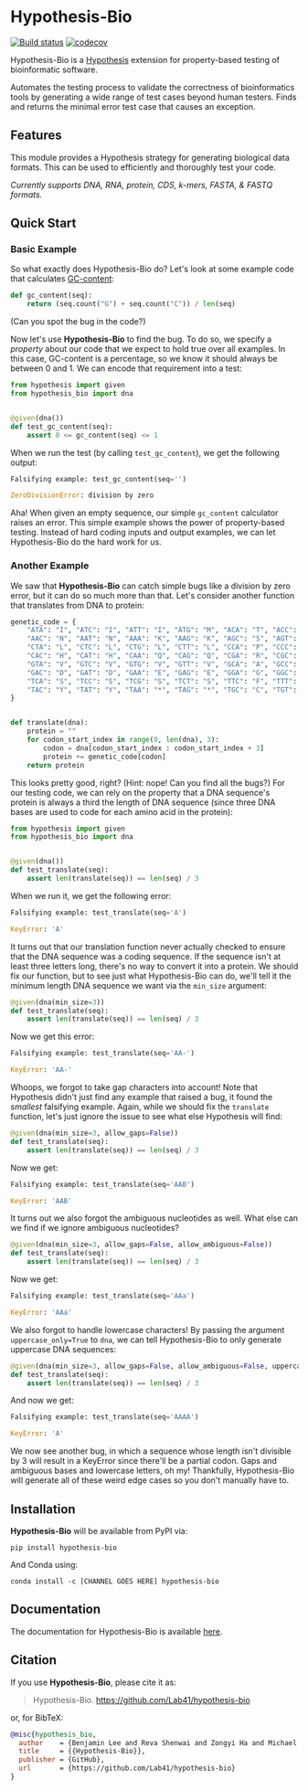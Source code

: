 # Hypothesis-Bio

[![Build status](https://github.com/Lab41/hypothesis-bio/workflows/CI/badge.svg)](https://github.com/Lab41/hypothesis-bio/actions)
[![codecov](https://codecov.io/gh/Lab41/hypothesis-bio/branch/master/graph/badge.svg)](https://codecov.io/gh/Lab41/hypothesis-bio/)

Hypothesis-Bio is a [Hypothesis](https://github.com/HypothesisWorks/hypothesis) extension for property-based testing of bioinformatic software.

Automates the testing process to validate the correctness of bioinformatics tools by generating a wide range of test cases beyond human testers.
Finds and returns the minimal error test case that causes an exception.

## Features

This module provides a Hypothesis strategy for generating biological data formats. This can be used to efficiently and thoroughly test your code.

_Currently supports DNA, RNA, protein, CDS, k-mers, FASTA, & FASTQ formats._

## Quick Start

### Basic Example

So what exactly does Hypothesis-Bio do?
Let's look at some example code that calculates [GC-content](https://en.wikipedia.org/wiki/GC-content):

```python
def gc_content(seq):
    return (seq.count("G") + seq.count("C")) / len(seq)
```

(Can you spot the bug in the code?)

Now let's use **Hypothesis-Bio** to find the bug.
To do so, we specify a _property_ about our code that we expect to hold true over all examples.
In this case, GC-content is a percentage, so we know it should always be between 0 and 1.
We can encode that requirement into a test:

```python
from hypothesis import given
from hypothesis_bio import dna


@given(dna())
def test_gc_content(seq):
    assert 0 <= gc_content(seq) <= 1
```

When we run the test (by calling `test_gc_content`), we get the following output:

```python
Falsifying example: test_gc_content(seq='')

ZeroDivisionError: division by zero
```

Aha!
When given an empty sequence, our simple `gc_content` calculator raises an error.
This simple example shows the power of property-based testing.
Instead of hard coding inputs and output examples, we can let Hypothesis-Bio do the hard work for us.

### Another Example

We saw that **Hypothesis-Bio** can catch simple bugs like a division by zero error, but it can do so much more than that.
Let's consider another function that translates from DNA to protein:

```python
genetic_code = {
    "ATA": "I", "ATC": "I", "ATT": "I", "ATG": "M", "ACA": "T", "ACC": "T", "ACG": "T", "ACT": "T",
    "AAC": "N", "AAT": "N", "AAA": "K", "AAG": "K", "AGC": "S", "AGT": "S", "AGA": "R", "AGG": "R",
    "CTA": "L", "CTC": "L", "CTG": "L", "CTT": "L", "CCA": "P", "CCC": "P", "CCG": "P", "CCT": "P",
    "CAC": "H", "CAT": "H", "CAA": "Q", "CAG": "Q", "CGA": "R", "CGC": "R", "CGG": "R", "CGT": "R",
    "GTA": "V", "GTC": "V", "GTG": "V", "GTT": "V", "GCA": "A", "GCC": "A", "GCG": "A", "GCT": "A",
    "GAC": "D", "GAT": "D", "GAA": "E", "GAG": "E", "GGA": "G", "GGC": "G", "GGG": "G", "GGT": "G",
    "TCA": "S", "TCC": "S", "TCG": "S", "TCT": "S", "TTC": "F", "TTT": "F", "TTA": "L", "TTG": "L",
    "TAC": "Y", "TAT": "Y", "TAA": "*", "TAG": "*", "TGC": "C", "TGT": "C", "TGA": "*", "TGG": "W",
}


def translate(dna):
    protein = ""
    for codon_start_index in range(0, len(dna), 3):
        codon = dna[codon_start_index : codon_start_index + 3]
        protein += genetic_code[codon]
    return protein
```

This looks pretty good, right?
(Hint: nope! Can you find all the bugs?)
For our testing code, we can rely on the property that a DNA sequence's protein is always a third the length of DNA sequence (since three DNA bases are used to code for each amino acid in the protein):

```python
from hypothesis import given
from hypothesis_bio import dna


@given(dna())
def test_translate(seq):
    assert len(translate(seq)) == len(seq) / 3
```

When we run it, we get the following error:

```python
Falsifying example: test_translate(seq='A')

KeyError: 'A'
```

It turns out that our translation function never actually checked to ensure that the DNA sequence was a coding sequence.
If the sequence isn't at least three letters long, there's no way to convert it into a protein.
We should fix our function, but to see just what Hypothesis-Bio can do, we'll tell it the minimum length DNA sequence we want via the `min_size` argument:

```python
@given(dna(min_size=3))
def test_translate(seq):
    assert len(translate(seq)) == len(seq) / 3
```

Now we get this error:

```python
Falsifying example: test_translate(seq='AA-')

KeyError: 'AA-'
```

Whoops, we forgot to take gap characters into account!
Note that Hypothesis didn't just find any example that raised a bug, it found the _smallest_ falsifying example.
Again, while we should fix the `translate` function, let's just ignore the issue to see what else Hypothesis will find:

```python
@given(dna(min_size=3, allow_gaps=False))
def test_translate(seq):
    assert len(translate(seq)) == len(seq) / 3
```

Now we get:

```python
Falsifying example: test_translate(seq='AAB')

KeyError: 'AAB'
```

It turns out we also forgot the ambiguous nucleotides as well.
What else can we find if we ignore ambiguous nucleotides?

```python
@given(dna(min_size=3, allow_gaps=False, allow_ambiguous=False))
def test_translate(seq):
    assert len(translate(seq)) == len(seq) / 3
```

Now we get:

```python
Falsifying example: test_translate(seq='AAa')

KeyError: 'AAa'
```

We also forgot to handle lowercase characters!
By passing the argument `uppercase_only=True` to `dna`, we can tell Hypothesis-Bio to only generate uppercase DNA sequences:

```python
@given(dna(min_size=3, allow_gaps=False, allow_ambiguous=False, uppercase_only=True))
def test_translate(seq):
    assert len(translate(seq)) == len(seq) / 3
```

And now we get:

```python
Falsifying example: test_translate(seq='AAAA')

KeyError: 'A'
```

We now see another bug, in which a sequence whose length isn't divisible by 3 will result in a KeyError since there'll be a partial codon.
Gaps and ambiguous bases and lowercase letters, oh my!
Thankfully, Hypothesis-Bio will generate all of these weird edge cases so you don't manually have to.

## Installation

**Hypothesis-Bio** will be available from PyPI via:

```
pip install hypothesis-bio
```

And Conda using:

```
conda install -c [CHANNEL GOES HERE] hypothesis-bio
```

## Documentation

The documentation for Hypothesis-Bio is available [here](https://lab41.github.io/hypothesis-bio/).

## Citation

If you use **Hypothesis-Bio**, please cite it as:

> Hypothesis-Bio. https://github.com/Lab41/hypothesis-bio

or, for BibTeX:

```bibtex
@misc{hypothesis_bio,
  author    = {Benjamin Lee and Reva Shenwai and Zongyi Ha and Michael B. Hall and Vaastav Anand},
  title     = {{Hypothesis-Bio}},
  publisher = {GitHub},
  url       = {https://github.com/Lab41/hypothesis-bio}
}
```
